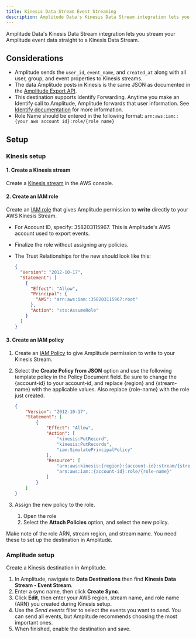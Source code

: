 ```yaml
---
title: Kinesis Data Stream Event Streaming
description: Amplitude Data's Kinesis Data Stream integration lets you stream your Amplitude event data straight to a Kinesis Data Stream.
---
```


Amplitude Data's Kinesis Data Stream integration lets you stream your Amplitude event data straight to a Kinesis Data Stream.

## Considerations

- Amplitude sends the `user_id`, `event_name`, and `created_at`  along with all user, group, and event properties to Kinesis streams. 
- The data Amplitude posts in Kinesis is the same JSON as documented in the [Amplitude Export API](https://www.docs.developers.amplitude.com/analytics/apis/export-api/#response).
- This destination supports Identify Forwarding. Anytime you make an Identify call to Amplitude, Amplitude forwards that user information. See [Identify documentation](https://www.docs.developers.amplitude.com/analytics/apis/identify-api/) for more information.
- Role Name should be entered in the following format: `arn:aws:iam::{your aws account id}:role/{role name}` 

## Setup

### Kinesis setup

#### 1. Create a Kinesis stream

Create a [Kinesis stream](https://docs.aws.amazon.com/streams/latest/dev/introduction.html "https://docs.aws.amazon.com/streams/latest/dev/introduction.html") in the AWS console.

#### 2. Create an IAM role

Create an [IAM role](http://docs.aws.amazon.com/IAM/latest/UserGuide/id_roles_create_for-user.html#roles-creatingrole-user-console) that gives Amplitude permission to **write** directly to your AWS Kinesis Stream.
<!-- vale Amplitude.TooWordy = NO -->
- For Account ID, specify: 358203115967. This is Amplitude's AWS account used to export events.
- Finalize the role without assigning any policies.
- The Trust Relationships for the new should look like this:

    ```json title="Trust Relationshps"
    {
      "Version": "2012-10-17",
      "Statement": [
        {
          "Effect": "Allow",
          "Principal": {
            "AWS": "arn:aws:iam::358203115967:root"
          },
          "Action": "sts:AssumeRole"
        }
      ]
    }
    ```

#### 3. Create an IAM policy

1. Create an [IAM Policy](http://docs.aws.amazon.com/IAM/latest/UserGuide/access_policies_create.html) to give Amplitude permission to write to your Kinesis Stream.
2. Select the **Create Policy from JSON** option and use the following template policy in the Policy Document field. Be sure to change the {account-id} to your account-id, and replace {region} and {stream-name} with the applicable values. Also replace {role-name} with the role just created.

    ```json
    {
        "Version": "2012-10-17",
        "Statement": [
            {
                "Effect": "Allow",
                "Action": [
                    "kinesis:PutRecord",
                    "kinesis:PutRecords",
                    "iam:SimulatePrincipalPolicy"
                ],
                "Resource": [
                    "arn:aws:kinesis:{region}:{account-id}:stream/{stream-name}",
                    "arn:aws:iam::{account-id}:role/{role-name}"
                ]
            }
        ]
    }
    ```

3. Assign the new policy to the role.
      1. Open the role
      2. Select the **Attach Policies** option, and select the new policy.

Make note of the role ARN, stream region, and stream name. You need these to set up the destination in Amplitude. 

### Amplitude setup

Create a Kinesis destination in Amplitude.

1. In Amplitude, navigate to **Data Destinations** then find **Kinesis Data Stream - Event Stream**.
2. Enter a sync name, then click **Create Sync**.
3. Click **Edit**, then enter your AWS region, stream name, and role name (ARN) you created during Kinesis setup.
4. Use the _Send events_ filter to select the events you want to send. You can send all events, but Amplitude recommends choosing the most important ones. 
5. When finished, enable the destination and save.
